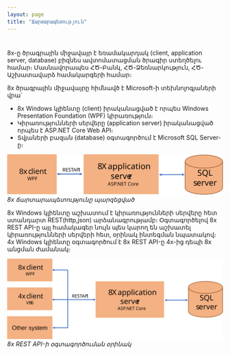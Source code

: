 ```yaml
---
layout: page
title: "Ճարտարապետություն" 
---
```


# 

8x-ը ծրագրային միջավայր է եռամակարդակ (client, application server, database) բիզնես ավտոմատացման ծրագիր
ստեղծելու համար։ Մասնավորապես ՀԾ-Բանկ, ՀԾ-Ձեռնարկություն, ՀԾ-Աշխատավարձ համակարգերի համար։

8x ծրագրային միջավայրը հիմնավծ է Microsoft-ի տեխնոլոգյաների վրա՝ 
* 8x Windows կլիենտը (client) իրականացված է որպես  Windows Presentation Foundation (WPF) կիրառություն։
* Կիրառությունների սերվերը (application server) իրականացված որպես է ASP.NET Core Web API։
* Տվյաների բազան (database) օգտագործում է Microsoft SQL Server-ը։


 ![8x Ճարտարապետությունը](architecture_simple.svg)
 *8x ճարտարապետությունը պարզեցված*

 8x Windows կլիենտը աշխատում է կիրառությունների սերվերը հետ ստանդարտ REST(http,json) արձանագրությամբ։ Օգտագործելով 8x REST API-ը այլ համակագեր նույն պես կարող են աշխատել կիրառությունների սերվերի հետ, օրինակ ինտեգման նպատակով։ 4x Windows կլիենտը օգտագործում է 8x REST API-ը 4x-ից դեպի 8x անցման ժամանակ։ 

 ![8x Ճարտարապետությունը](architecture_rest_usage.svg)
 *8x REST API-ի օգտագործուման օրինակ*
